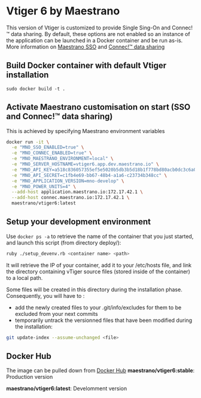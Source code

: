 # Vtiger 6 by Maestrano
This version of Vtiger is customized to provide Single Sing-On and Connec!™ data sharing. By default, these options are not enabled so an instance of the application can be launched in a Docker container and be run as-is.
More information on [Maestrano SSO](https://maestrano.com) and [Connec!™ data sharing](https://maestrano.com/connec)

## Build Docker container with default Vtiger installation
`sudo docker build -t .`

## Activate Maestrano customisation on start (SSO and Connec!™ data sharing)
This is achieved by specifying Maestrano environment variables

```bash
docker run -it \
  -e "MNO_SSO_ENABLED=true" \
  -e "MNO_CONNEC_ENABLED=true" \
  -e "MNO_MAESTRANO_ENVIRONMENT=local" \
  -e "MNO_SERVER_HOSTNAME=vtiger6.app.dev.maestrano.io" \
  -e "MNO_API_KEY=a518c836057355ef5e5020b5db3b5d18b1f778bd80acb0dc3c6a086645f4aa71" \
  -e "MNO_API_SECRET=c1fb4e69-bb67-48b4-a1a6-c23734b348cc" \
  -e "MNO_APPLICATION_VERSION=mno-develop" \
  -e "MNO_POWER_UNITS=4" \
  --add-host application.maestrano.io:172.17.42.1 \
  --add-host connec.maestrano.io:172.17.42.1 \
  maestrano/vtiger6:latest
 ```

## Setup your development environment
Use `docker ps -a` to retrieve the name of the container that you just started, and launch this script (from directory deploy/):

```bash
ruby ./setup_devenv.rb <container name> <path>
```

It will retrieve the IP of your container, add it to your /etc/hosts file, and link the directory containing vTiger source files (stored inside of the container) to a local path.

Some files will be created in this directory during the installation phase. Consequently, you will have to :
- add the newly created files to your .git/info/excludes for them to be excluded from your next commits
- temporarily untrack the versionned files that have been modified during the installation:

```bash
git update-index --assume-unchanged <file>
```

## Docker Hub
The image can be pulled down from [Docker Hub](https://registry.hub.docker.com/u/maestrano/vtiger6/)
**maestrano/vtiger6:stable**: Production version

**maestrano/vtiger6:latest**: Develomment version
